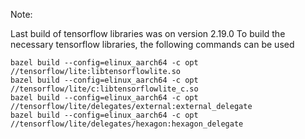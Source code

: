 Note:

Last build of tensorflow libraries was on version 2.19.0
To build the necessary tensorflow libraries, the following commands can be used

```
bazel build --config=elinux_aarch64 -c opt //tensorflow/lite:libtensorflowlite.so
bazel build --config=elinux_aarch64 -c opt //tensorflow/lite/c:libtensorflowlite_c.so
bazel build --config=elinux_aarch64 -c opt //tensorflow/lite/delegates/external:external_delegate
bazel build --config=elinux_aarch64 -c opt //tensorflow/lite/delegates/hexagon:hexagon_delegate
```

